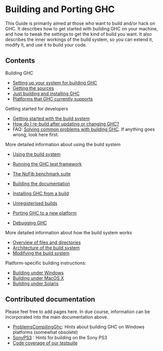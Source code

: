 # Building and Porting GHC


This Guide is primarily aimed at those who want to build and/or
hack on GHC.  It describes how to get started with building GHC on your
machine, and how to tweak the settings to get the kind of build you
want.  It also describes the inner workings of the build system, so you
can extend it, modify it, and use it to build your code.

## Contents


Building GHC

- [Setting up your system for building GHC](building/preparation)
- [Getting the sources](building/getting-the-sources)
- [Just building and installing GHC](building/quick-start)
- [Platforms that GHC currently supports](platforms)


Getting started for developers

- [Getting started with the build system](building/hacking)
- [How do I re-build after updating or changing GHC?](building/rebuilding)
- FAQ: [Solving common problems with building GHC](building/troubleshooting). If anything goes wrong, look here first.


More detailed information about using the build system

- [Using the build system](building/using)
- [Running the GHC test framework](building/running-tests)
- [The NoFib benchmark suite](building/running-no-fib)

- [Building the documentation](building/docs)
- [Installing GHC from a build](building/installing)
- [Unregisterised builds](building/unregisterised)
- [Porting GHC to a new platform](building/porting)

- [Debugging GHC](debugging)


More detailed information about how the build system works

- [Overview of files and directories](commentary/source-tree)
- [Architecture of the build system](building/architecture)
- [Modifying the build system](building/modifying)


Platform-specific building instructions:

- [Building under Windows](building/windows)
- [Building under MacOS X](building/mac-osx)
- [Building under Solaris](building/solaris)

## Contributed documentation


Please feel free to add pages here.  In due course, information can be incorporated into the main documentation above.

- [ProblemsCompilingGhc](problems-compiling-ghc): Hints about building GHC on Windows platforms (somewhat obsolete)
- [SonyPS3](sony-p-s3) : Hints for building on the Sony PS3
- [Code coverage of our testsuite](ghc-coverage)